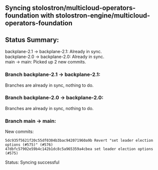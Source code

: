 ## Syncing stolostron/multicloud-operators-foundation with stolostron-engine/multicloud-operators-foundation

## Status Summary:

backplane-2.1 -> backplane-2.1: Already in sync.  
backplane-2.0 -> backplane-2.0: Already in sync.  
main -> main: Picked up 2 new commits.  

### Branch backplane-2.1 -> backplane-2.1:

Branches are already in sync, nothing to do.

### Branch backplane-2.0 -> backplane-2.0:

Branches are already in sync, nothing to do.

### Branch main -> main:

New commits:

```
5dc935f5621f20c55df0304b3bac942071960a9b Revert "set leader election options (#575)" (#576)
47dbfc57902e59b4c142b1dc8c5a965359a4cbea set leader election options (#575)
```

Status: Syncing successful
